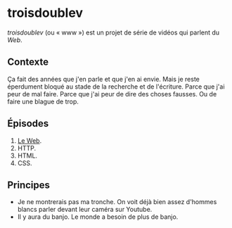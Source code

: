 # troisdoublev

_troisdoublev_ (ou « www ») est un projet de série de vidéos qui parlent du _Web_.


## Contexte

Ça fait des années que j'en parle et que j'en ai envie. Mais je reste éperdument bloqué au stade de la recherche et de l'écriture. Parce que j'ai peur de mal faire. Parce que j'ai peur de dire des choses fausses. Ou de faire une blague de trop.

## Épisodes

1. [Le Web](01-le-web.md).
2. HTTP.
3. HTML.
4. CSS.

## Principes

* Je ne montrerais pas ma tronche. On voit déjà bien assez d'hommes blancs parler devant leur caméra sur Youtube.
* Il y aura du banjo. Le monde a besoin de plus de banjo.
